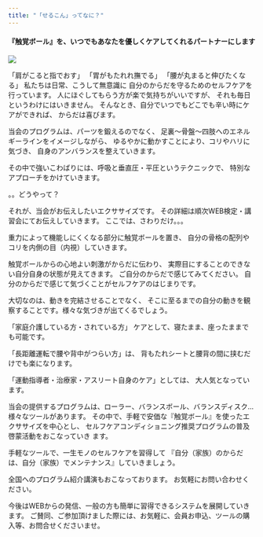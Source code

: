 ```yaml
---
title: "「せるこん」ってなに？"
---
```


#### 『触覚ボール』を、いつでもあなたを優しくケアしてくれるパートナーにします

![](/logo/ballani.gif)


「肩がこると指でおす」
「胃がもたれれ撫でる」
「腰が丸まると伸びたくなる」
私たちは日常、こうして無意識に
自分のからだを守るためのセルフケアを行っています。
人にほぐしてもらう方が楽で気持ちがいいですが、
それも毎日というわけにはいきません。
そんなとき、自分でいつでもどこでも辛い時にケアができれば、
からだは喜びます。

当会のプログラムは、パーツを鍛えるのでなく、 
足裏～骨盤～四肢へのエネルギーラインをイメージしながら、 
ゆるやかに動かすことにより、コリやハリに気づき、
自身のアンバランスを整えていきます。

その中で強いこわばりには、呼吸と垂直圧・平圧というテクニックで、
特別なアプローチをかけていきます。

。。どうやって？

それが、当会がお伝えしたいエクササイズです。
その詳細は順次WEB検定・講習会にてお伝えしていきます。
ここでは、さわりだけ。。。

重力によって機能しにくくなる部分に触覚ボールを置き、 
自分の骨格の配列やコリを内側の目（内視）していきます。

触覚ボールからの心地よい刺激がからだに伝わり、
実際目にすることのできない自分自身の状態が見えてきます。
ご自分のからだで感じてみてください。
自分のからだで感じて気づくことがセルフケアのはじまりです。

大切なのは、動きを完結させることでなく、 そこに至るまでの自分の動きを観察することです。様々な気づきが出てくるでしょう。


「家庭介護している方・されている方」
ケアとして、寝たまま、座ったままでも可能です。

「長距離運転で腰や背中がつらい方」は、
背もたれシートと腰背の間に挟むだけでも楽になります。

「運動指導者・治療家・アスリート自身のケア」としては、
大人気となっています。


当会の提供するプログラムは、ローラー、バランスボール、バランスディスク... 様々なツールがあります。 
その中で、手軽で安価な『触覚ボール』を使ったエクササイズを中心とし、 セルフケアコンディショニング推奨プログラムの普及啓蒙活動をおこなっていき ます。

手軽なツールで、一生モノのセルフケアを習得して
『自分（家族）のからだは、自分（家族）でメンテナンス』していきましょう。

全国へのプログラム紹介講演もおこなっております。 お気軽にお問い合わせください。

今後はWEBからの発信、一般の方も簡単に習得できるシステムを展開していきます。 ご賛同、ご参加頂けました際には、お気軽に、会員お申込、ツールの購入等、お問合せくださいませ。
